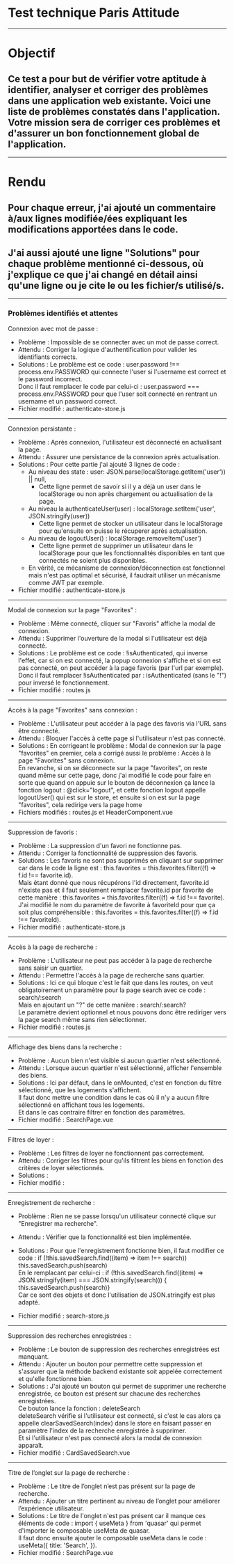 # Test technique Paris Attitude

-------------------------------------------------------------------------------------------------------------------------------------------

# Objectif

## Ce test a pour but de vérifier votre aptitude à identifier, analyser et corriger des problèmes dans une application web existante. Voici une liste de problèmes constatés dans l'application. Votre mission sera de corriger ces problèmes et d'assurer un bon fonctionnement global de l'application.

-------------------------------------------------------------------------------------------------------------------------------------------

# Rendu

## Pour chaque erreur, j'ai ajouté un commentaire à/aux lignes modifiée/ées expliquant les modifications apportées dans le code.
## J'ai aussi ajouté une ligne "Solutions" pour chaque problème mentionné ci-dessous, où j'explique ce que j'ai changé en détail ainsi qu'une ligne ou je cite le ou les fichier/s utilisé/s.

-------------------------------------------------------------------------------------------------------------------------------------------

### Problèmes identifiés et attentes


Connexion avec mot de passe :
- Problème : Impossible de se connecter avec un mot de passe correct.
- Attendu : Corriger la logique d'authentification pour valider les identifiants corrects.
- Solutions : Le problème est ce code : user.password !== process.env.PASSWORD qui connecte l'user si l'username est correct et le password incorrect.  
Donc il faut remplacer le code par celui-ci : user.password === process.env.PASSWORD pour que l'user soit connecté en rentrant un username et un password correct.
- Fichier modifié : authenticate-store.js

-------------------------------------------------------------------------------------------------------------------------------------------

Connexion persistante :
- Problème : Après connexion, l'utilisateur est déconnecté en actualisant la page.
- Attendu : Assurer une persistance de la connexion après actualisation.
- Solutions : Pour cette partie j'ai ajouté 3 lignes de code :
    - Au niveau des state : user: JSON.parse(localStorage.getItem('user')) || null, 
        - Cette ligne permet de savoir si il y a déjà un user dans le localStorage ou non après chargement ou actualisation de la page.
    - Au niveau la authenticateUser(user) : localStorage.setItem('user', JSON.stringify(user))
        - Cette ligne permet de stocker un utilisateur dans le localStorage pour qu'ensuite on puisse le récuperer après actualisation.
    - Au niveau de logoutUser() : localStorage.removeItem('user')
        - Cette ligne permet de supprimer un utilisateur dans le localStorage pour que les fonctionnalités disponibles en tant que connectés ne soient plus disponibles.
    - En vérité, ce mécanisme de connexion/déconnection est fonctionnel mais n'est pas optimal et sécurisé, il faudrait utiliser un mécanisme comme JWT par exemple.
- Fichier modifié : authenticate-store.js

-------------------------------------------------------------------------------------------------------------------------------------------

Modal de connexion sur la page "Favorites" :
- Problème : Même connecté, cliquer sur "Favoris" affiche la modal de connexion.
- Attendu : Supprimer l'ouverture de la modal si l'utilisateur est déjà connecté.
- Solutions : Le problème est ce code : !isAuthenticated, qui inverse l'effet, car si on est connecté, la popup connexion s'affiche et si on est pas connecté, on peut accéder à la page favoris (par l'url par exemple).  
Donc il faut remplacer !isAuthenticated par : isAuthenticated (sans le "!") pour inversé le fonctionnement.
- Fichier modifié : routes.js

-------------------------------------------------------------------------------------------------------------------------------------------

Accès à la page "Favorites" sans connexion :
- Problème : L'utilisateur peut accéder à la page des favoris via l'URL sans être connecté.
- Attendu : Bloquer l'accès à cette page si l'utilisateur n'est pas connecté.
- Solutions : En corrigeant le problème : Modal de connexion sur la page "favorites" en premier, cela a corrigé aussi le problème : Accès à la page "Favorites" sans connexion.  
En revanche, si on se déconnecte sur la page "favorites", on reste quand même sur cette page, donc j'ai modifié le code pour faire en sorte que quand on appuie sur le bouton de déconnexion ça lance la fonction logout : @click="logout", et cette fonction logout appelle logoutUser() qui est sur le store, et ensuite si on est sur la page "favorites", cela redirige vers la page home
- Fichiers modifiés : routes.js et HeaderComponent.vue

-------------------------------------------------------------------------------------------------------------------------------------------

Suppression de favoris :
- Problème : La suppression d'un favori ne fonctionne pas.
- Attendu : Corriger la fonctionnalité de suppression des favoris.
- Solutions : Les favoris ne sont pas supprimés en cliquant sur supprimer car dans le code la ligne est : this.favorites = this.favorites.filter((f) => f.id !== favorite.id).  
Mais étant donné que nous récupérons l'id directement, favorite.id n'existe pas et il faut seulement remplacer favorite.id par favorite de cette manière : this.favorites = this.favorites.filter((f) => f.id !== favorite).  
J'ai modifié le nom du paramètre de favorite à favoriteId pour que ça soit plus compréhensible : this.favorites = this.favorites.filter((f) => f.id !== favoriteId).  
- Fichier modifié : authenticate-store.js

-------------------------------------------------------------------------------------------------------------------------------------------

Accès à la page de recherche :
- Problème : L'utilisateur ne peut pas accéder à la page de recherche sans saisir un quartier.
- Attendu : Permettre l'accès à la page de recherche sans quartier.
- Solutions : Ici ce qui bloque c'est le fait que dans les routes, on veut obligatoirement un paramètre pour la page search avec ce code : search/:search  
Mais en ajoutant un "?" de cette manière : search/:search?  
Le paramètre devient optionnel et nous pouvons donc être rediriger vers la page search même sans rien sélectionner.
- Fichier modifié : routes.js

-------------------------------------------------------------------------------------------------------------------------------------------

Affichage des biens dans la recherche :
- Problème : Aucun bien n'est visible si aucun quartier n'est sélectionné.
- Attendu : Lorsque aucun quartier n'est sélectionné, afficher l'ensemble des biens.
- Solutions : Ici par défaut, dans le onMounted, c'est en fonction du filtre sélectionné, que les logements s'affichent.  
Il faut donc mettre une condition dans le cas où il n'y a aucun filtre sélectionné en affichant tous les logements.  
Et dans le cas contraire filtrer en fonction des paramètres.
- Fichier modifié : SearchPage.vue

-------------------------------------------------------------------------------------------------------------------------------------------

Filtres de loyer :
- Problème : Les filtres de loyer ne fonctionnent pas correctement.
- Attendu : Corriger les filtres pour qu'ils filtrent les biens en fonction des critères de loyer sélectionnés.
- Solutions : 
- Fichier modifié : 

-------------------------------------------------------------------------------------------------------------------------------------------

Enregistrement de recherche :
- Problème : Rien ne se passe lorsqu'un utilisateur connecté clique sur "Enregistrer ma recherche".
- Attendu : Vérifier que la fonctionnalité est bien implémentée.
- Solutions : Pour que l'enregistrement fonctionne bien, il faut modifier ce code : if (!this.savedSearch.find((item) => item !== search)) this.savedSearch.push(search)  
En le remplacant par celui-ci : if (!this.savedSearch.find((item) => JSON.stringify(item) === JSON.stringify(search))) {  this.savedSearch.push(search)}  
Car ce sont des objets et donc l'utilisation de JSON.stringify est plus adapté.

- Fichier modifié : search-store.js

-------------------------------------------------------------------------------------------------------------------------------------------

Suppression des recherches enregistrées :
- Problème : Le bouton de suppression des recherches enregistrées est manquant.
- Attendu : Ajouter un bouton pour permettre cette suppression et s'assurer que la méthode backend existante soit appelée correctement et qu'elle fonctionne bien.
- Solutions : J'ai ajouté un bouton qui permet de supprimer une recherche enregistrée, ce bouton est présent sur chacune des recherches enregistrées.  
Ce bouton lance la fonction : deleteSearch  
deleteSearch vérifie si l'utilisateur est connecté, si c'est le cas alors ça appelle clearSavedSearch(index) dans le store en faisant passer en paramètre l'index de la recherche enregistrée à supprimer.  
Et si l'utilisateur n'est pas connecté alors la modal de connexion apparaît.
- Fichier modifié : CardSavedSearch.vue

-------------------------------------------------------------------------------------------------------------------------------------------

Titre de l’onglet sur la page de recherche :
- Problème : Le titre de l’onglet n’est pas présent sur la page de recherche.
- Attendu : Ajouter un titre pertinent au niveau de l’onglet pour améliorer l’expérience utilisateur.
- Solutions : Le titre de l'onglet n'est pas présent car il manque ces éléments de code : import { useMeta } from 'quasar' qui permet d'importer le composable useMeta de quasar.  
Il faut donc ensuite ajouter le composable useMeta dans le code : useMeta({ title: 'Search', }).
- Fichier modifié : SearchPage.vue


